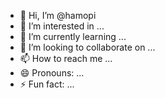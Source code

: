 - 👋 Hi, I’m @hamopi
- 👀 I’m interested in ...
- 🌱 I’m currently learning ...
- 💞️ I’m looking to collaborate on ...
- 📫 How to reach me ...
- 😄 Pronouns: ...
- ⚡ Fun fact: ...

<!---
hamopi/hamopi is a ✨ special ✨ repository because its `README.md` (this file) appears on your GitHub profile.
You can click the Preview link to take a look at your changes.
--->
